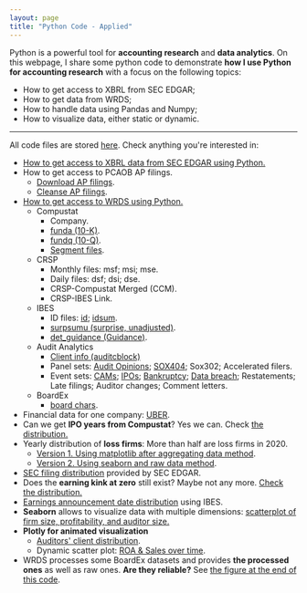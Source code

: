 ```yaml
---
layout: page
title: "Python Code - Applied"
---
```

Python is a powerful tool for **accounting research** and **data analytics**. On this webpage, I share some python code to demonstrate **how I use Python for accounting research** with a focus on the following topics: <br>
* How to get access to XBRL from SEC EDGAR;<br>
* How to get data from WRDS;<br>
* How to handle data using Pandas and Numpy;<br>
* How to visualize data, either static or dynamic.<br>

---

All code files are stored <a href="https://github.com/jaeyoonyu/jaeyoonyu.github.io/blob/main/_code" target="_blank">here</a>. Check anything you're interested in:


* [How to get access to XBRL data from SEC EDGAR using Python.](https://nbviewer.org/github/jaeyoonyu/jaeyoonyu.github.io/blob/main/_code/xbrl-extract-info.ipynb)<br/>
* How to get access to PCAOB AP filings.<br/>
    * [Download AP filings](https://nbviewer.org/github/jaeyoonyu/jaeyoonyu.github.io/blob/main/_code/pcaob-auditorsearch-download.ipynb).<br/>
    * [Cleanse AP filings](https://nbviewer.org/github/jaeyoonyu/jaeyoonyu.github.io/blob/main/_code/pcaob-auditorsearch-cleanse.ipynb).<br/>    
* [How to get access to WRDS using Python.](https://nbviewer.org/github/jaeyoonyu/jaeyoonyu.github.io/blob/main/_code/wrds-intro.ipynb)<br/>
    * Compustat
        * Company.
        * [funda (10-K)](https://nbviewer.org/github/jaeyoonyu/jaeyoonyu.github.io/blob/main/_code/wrds-download-compustat.ipynb).
        * [fundq (10-Q)](https://nbviewer.org/github/jaeyoonyu/jaeyoonyu.github.io/blob/main/_code/wrds-download-compustat-fundq.ipynb).
        * [Segment files](https://nbviewer.org/github/jaeyoonyu/jaeyoonyu.github.io/blob/main/_code/compustat-preview-segment-data.ipynb).
    * CRSP
        * Monthly files: msf; msi; mse.
        * Daily files: dsf; dsi; dse.
        * CRSP-Compustat Merged (CCM).
        * CRSP-IBES Link.
    * IBES
        * ID files: 
            [id](https://nbviewer.org/github/jaeyoonyu/jaeyoonyu.github.io/blob/main/_code/wrds-download-ibes-id.ipynb); 
            [idsum](https://nbviewer.org/github/jaeyoonyu/jaeyoonyu.github.io/blob/main/_code/wrds-download-ibes-idsum.ipynb).
        * [surpsumu (surprise, unadjusted)](https://nbviewer.org/github/jaeyoonyu/jaeyoonyu.github.io/blob/main/_code/wrds-download-ibes.ipynb).
        * [det_guidance (Guidance)](https://nbviewer.org/github/jaeyoonyu/jaeyoonyu.github.io/blob/main/_code/wrds-download-ibes-det_guidance.ipynb).        
    * Audit Analytics
        * [Client info (auditcblock)](https://nbviewer.org/github/jaeyoonyu/jaeyoonyu.github.io/blob/main/_code/wrds-download-AuditAnalytics-auditcblock.ipynb)
        * Panel sets: [Audit Opinions](https://nbviewer.org/github/jaeyoonyu/jaeyoonyu.github.io/blob/main/_code/wrds-download-AuditAnalytics-auditopin.ipynb); [SOX404](https://nbviewer.org/github/jaeyoonyu/jaeyoonyu.github.io/blob/main/_code/wrds-download-AuditAnalytics-sox404.ipynb); Sox302; Accelerated filers.
        * Event sets:
            [CAMs](https://nbviewer.org/github/jaeyoonyu/jaeyoonyu.github.io/blob/main/_code/wrds-download-AuditAnalytics-CAM.ipynb);
            [IPOs](https://nbviewer.org/github/jaeyoonyu/jaeyoonyu.github.io/blob/main/_code/wrds-download-AuditAnalytics-ipo.ipynb);
            [Bankruptcy](https://nbviewer.org/github/jaeyoonyu/jaeyoonyu.github.io/blob/main/_code/wrds-download-AuditAnalytics-bankrupt.ipynb); 
            [Data breach](https://nbviewer.org/github/jaeyoonyu/jaeyoonyu.github.io/blob/main/_code/wrds-download-AuditAnalytics-cyber-security.ipynb); 
            Restatements; 
            Late filings; 
            Auditor changes;
            Comment letters.
    * BoardEx
        * [board chars](https://nbviewer.org/github/jaeyoonyu/jaeyoonyu.github.io/blob/main/_code/wrds-download-boardex-bdchars.ipynb).
* Financial data for one company: [UBER](https://nbviewer.org/github/jaeyoonyu/jaeyoonyu.github.io/blob/main/_code/check-one-company-uber.ipynb).
* Can we get <b>IPO years from Compustat</b>? Yes we can. Check [the distribution.](https://nbviewer.org/github/jaeyoonyu/jaeyoonyu.github.io/blob/main/_code/Compustat-ipodate.ipynb)<br/>
* Yearly distribution of <b>loss firms</b>: More than half are loss firms in 2020.<br>
    * [Version 1. Using matplotlib after aggregating data method](https://nbviewer.org/github/jaeyoonyu/jaeyoonyu.github.io/blob/main/_code/compustat-loss-firm-distribution-v1.ipynb). <br>
    * [Version 2. Using seaborn and raw data method](https://nbviewer.org/github/jaeyoonyu/jaeyoonyu.github.io/blob/main/_code/compustat-loss-firm-distribution-v2.ipynb). <br>
* [SEC filing distribution](https://nbviewer.org/github/jaeyoonyu/jaeyoonyu.github.io/blob/main/_code/SEC_filings_dist.ipynb) provided by SEC EDGAR.<br/>
* Does the <b>earning kink at zero</b> still exist? Maybe not any more. [Check the distribution.](https://nbviewer.org/github/jaeyoonyu/jaeyoonyu.github.io/blob/main/_code/is-there-kink-around-zero.ipynb)<br/>
* [Earnings announcement date distribution](https://nbviewer.org/github/jaeyoonyu/jaeyoonyu.github.io/blob/main/_code/earnings-ann-date-dist.ipynb) using IBES.<br/>
* <b>Seaborn</b> allows to visualize data with multiple dimensions: [scatterplot of firm size, profitability, and auditor size.](https://nbviewer.org/github/jaeyoonyu/jaeyoonyu.github.io/blob/main/_code/sctterplot-ROA-size-Big4.ipynb)<br/>
* <b>Plotly for animated visualization</b><br>
    * [Auditors' client distribution](https://raw.githack.com/jaeyoonyu/jaeyoonyu.github.io/main/_code/audit-analytics-client-distribution.html).<br/>
    * Dynamic scatter plot: [ROA & Sales over time](https://raw.githack.com/jaeyoonyu/jaeyoonyu.github.io/main/_code/compustat-bubble-plot-animation.html).<br>
* WRDS processes some BoardEx datasets and provides <b>the processed ones</b> as well as raw ones. <b>Are they reliable?</b> See [the figure at the end of this code](https://nbviewer.org/github/jaeyoonyu/jaeyoonyu.github.io/blob/main/_code/wrds-download-boardex-bdchars.ipynb).<br>
 
<!-- To render HTML and get a link:
https://raw.githack.com/
-->

<!-- To render .ipynb with dynamic plots:
Use nbviewer
-->
